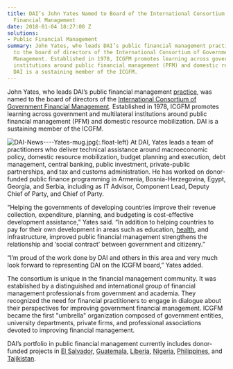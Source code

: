 ```yaml
---
title: DAI’s John Yates Named to Board of the International Consortium of Government
  Financial Management
date: 2018-01-04 18:27:00 Z
solutions:
- Public Financial Management
summary: John Yates, who leads DAI’s public financial management practice, was named
  to the board of directors of the International Consortium of Government Financial
  Management. Established in 1978, ICGFM promotes learning across government and multilateral
  institutions around public financial management (PFM) and domestic resource mobilization.
  DAI is a sustaining member of the ICGFM.
---
```


John Yates, who leads DAI’s public financial management [practice](https://www.dai.com/our-work/solutions/governance-solutions/public-financial-management), was named to the board of directors of the [International Consortium of Government Financial Management](http://www.icgfm.org/). Established in 1978, ICGFM promotes learning across government and multilateral institutions around public financial management (PFM) and domestic resource mobilization. DAI is a sustaining member of the ICGFM.

![DAI-News----Yates-mug.jpg](/uploads/DAI-News----Yates-mug.jpg){:.float-left} At DAI, Yates leads a team of practitioners who deliver technical assistance around macroeconomic policy, domestic resource mobilization, budget planning and execution, debt management, central banking, public investment, private-public partnerships, and tax and customs administration. He has worked on donor-funded public finance programming in Armenia, Bosnia-Herzegovina, Egypt, Georgia, and Serbia, including as IT Advisor, Component Lead, Deputy Chief of Party, and Chief of Party.

“Helping the governments of developing countries improve their revenue collection, expenditure, planning, and budgeting is cost-effective development assistance,” Yates said. “In addition to helping countries to pay for their own development in areas such as education, [health](http://dai-global-developments.com/articles/when-tax-reform-leads-to-increased-funding-for-health-services?utm_source=daidotcom), and infrastructure, improved public financial management strengthens the relationship and ‘social contract’ between government and citizenry.”

“I’m proud of the work done by DAI and others in this area and very much look forward to representing DAI on the ICGFM board,” Yates added.

The consortium is unique in the financial management community. It was established by a distinguished and international group of financial management professionals from government and academia. They recognized the need for financial practitioners to engage in dialogue about their perspectives for improving government financial management. ICGFM became the first "umbrella" organization composed of government entities, university departments, private firms, and professional associations devoted to improving financial management.

DAI’s portfolio in public financial management currently includes donor-funded projects in [El Salvador](http://dai-global-developments.com/articles/when-tax-reform-leads-to-increased-funding-for-health-services/), [Guatemala](https://www.dai.com/our-work/projects/guatemala-fiscal-and-procurement-reform-project-fprp), [Liberia](https://www.dai.com/our-work/projects/liberia-revenue-generation-governance-and-growth-rg3), [Nigeria](https://www.dai.com/our-work/projects/nigeria-state-partnership-accountability-responsiveness-and-capability-sparc), [Philippines](https://www.dai.com/our-work/projects/nigeria-state-partnership-accountability-responsiveness-and-capability-sparc), and [Tajikistan](https://www.dai.com/our-work/projects/tajikistan-support-parliamentary-oversight-public-financial-management-process).